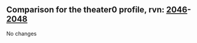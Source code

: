 ## Comparison for the theater0 profile, rvn: [2046](https://github.com/PRO100KatYT/FortniteProfileRevisions/tree/main/profiles/theater0/2046%20theater0.json)-[2048](https://github.com/PRO100KatYT/FortniteProfileRevisions/tree/main/profiles/theater0/2048%20theater0.json)

No changes

